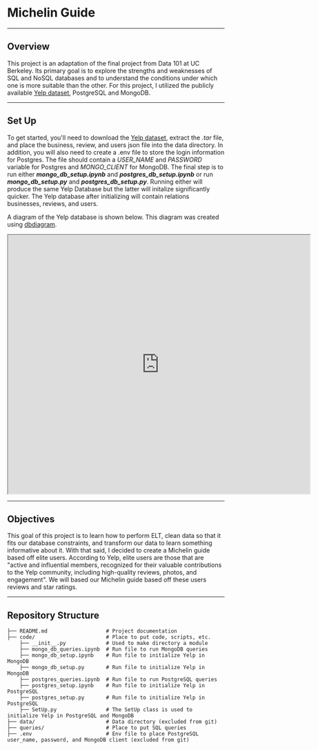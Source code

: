 # Michelin Guide

---

## Overview

This project is an adaptation of the final project from Data 101 at UC Berkeley. Its primary goal is to explore the strengths and weaknesses of SQL and NoSQL databases and to understand the conditions under which one is more suitable than the other. For this project, I utilized the publicly available [Yelp dataset](https://business.yelp.com/data/resources/open-dataset/), PostgreSQL and MongoDB.

---

## Set Up

To get started, you'll need to download the [Yelp dataset](https://business.yelp.com/data/resources/open-dataset/), extract the _.tar_ file, and place the business, review, and users json file into the data directory. In addition, you will also need to create a .env file to store the login information for Postgres. The file should contain a *USER_NAME* and *PASSWORD* variable for Postgres and *MONGO_CLIENT* for MongoDB. The final step is to run either ***mongo_db_setup.ipynb*** and ***postgres_db_setup.ipynb*** or run ***mongo_db_setup.py*** and ***postgres_db_setup.py***. Running either will produce the same Yelp Database but the latter will initalize significantly quicker. The Yelp database after initializing will contain relations businesses, reviews, and users.

A diagram of the Yelp database is shown below. This diagram was created using [dbdiagram](https://dbdiagram.io/home).

<iframe 
width="700"
height="600"
src='https://dbdiagram.io/e/67d9ed8175d75cc84496a469/67d9ee7375d75cc84496b452'> </iframe>

---

## Objectives

This goal of this project is to learn how to perform ELT, clean data so that it fits our database constraints, and transform our data to learn something informative about it. With that said, I decided to create a Michelin guide based off elite users. According to Yelp, elite users are those that are "active and influential members, recognized for their valuable contributions to the Yelp community, including high-quality reviews, photos, and engagement". We will based our Michelin guide based off these users reviews and star ratings.

---

## Repository Structure

```
├── README.md                   # Project documentation
├── code/                       # Place to put code, scripts, etc.
    ├── __init__.py             # Used to make directory a module
    ├── mongo_db_queries.ipynb  # Run file to run MongoDB queries
    ├── mongo_db_setup.ipynb    # Run file to initialize Yelp in MongoDB
    ├── mongo_db_setup.py       # Run file to initialize Yelp in MongoDB
    ├── postgres_queries.ipynb  # Run file to run PostgreSQL queries
    ├── postgres_setup.ipynb    # Run file to initialize Yelp in PostgreSQL
    ├── postgres_setup.py       # Run file to initialize Yelp in PostgreSQL
    ├── SetUp.py                # The SetUp class is used to initialize Yelp in PostgreSQL and MongoDB
├── data/                       # Data directory (excluded from git)
├── queries/                    # Place to put SQL queries
├── .env                        # Env file to place PostgreSQL user_name, password, and MongoDB client (excluded from git)
```
